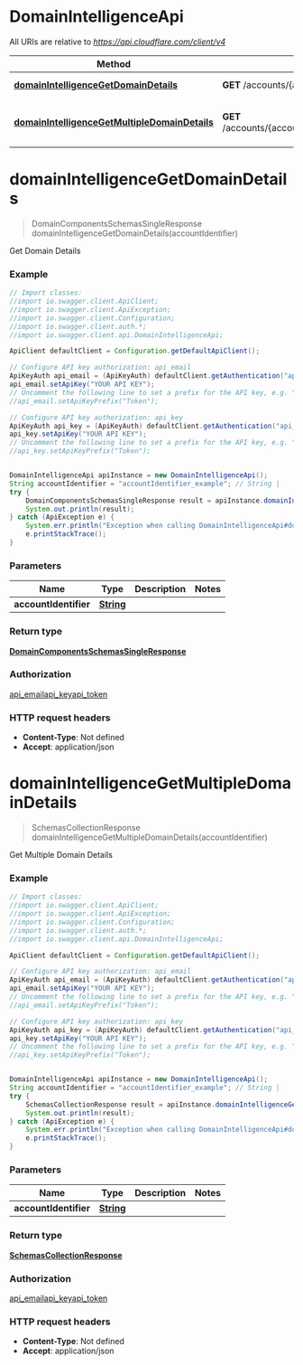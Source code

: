 # DomainIntelligenceApi

All URIs are relative to *https://api.cloudflare.com/client/v4*

Method | HTTP request | Description
------------- | ------------- | -------------
[**domainIntelligenceGetDomainDetails**](DomainIntelligenceApi.md#domainIntelligenceGetDomainDetails) | **GET** /accounts/{account_identifier}/intel/domain | Get Domain Details
[**domainIntelligenceGetMultipleDomainDetails**](DomainIntelligenceApi.md#domainIntelligenceGetMultipleDomainDetails) | **GET** /accounts/{account_identifier}/intel/domain/bulk | Get Multiple Domain Details

<a name="domainIntelligenceGetDomainDetails"></a>
# **domainIntelligenceGetDomainDetails**
> DomainComponentsSchemasSingleResponse domainIntelligenceGetDomainDetails(accountIdentifier)

Get Domain Details

### Example
```java
// Import classes:
//import io.swagger.client.ApiClient;
//import io.swagger.client.ApiException;
//import io.swagger.client.Configuration;
//import io.swagger.client.auth.*;
//import io.swagger.client.api.DomainIntelligenceApi;

ApiClient defaultClient = Configuration.getDefaultApiClient();

// Configure API key authorization: api_email
ApiKeyAuth api_email = (ApiKeyAuth) defaultClient.getAuthentication("api_email");
api_email.setApiKey("YOUR API KEY");
// Uncomment the following line to set a prefix for the API key, e.g. "Token" (defaults to null)
//api_email.setApiKeyPrefix("Token");

// Configure API key authorization: api_key
ApiKeyAuth api_key = (ApiKeyAuth) defaultClient.getAuthentication("api_key");
api_key.setApiKey("YOUR API KEY");
// Uncomment the following line to set a prefix for the API key, e.g. "Token" (defaults to null)
//api_key.setApiKeyPrefix("Token");


DomainIntelligenceApi apiInstance = new DomainIntelligenceApi();
String accountIdentifier = "accountIdentifier_example"; // String | 
try {
    DomainComponentsSchemasSingleResponse result = apiInstance.domainIntelligenceGetDomainDetails(accountIdentifier);
    System.out.println(result);
} catch (ApiException e) {
    System.err.println("Exception when calling DomainIntelligenceApi#domainIntelligenceGetDomainDetails");
    e.printStackTrace();
}
```

### Parameters

Name | Type | Description  | Notes
------------- | ------------- | ------------- | -------------
 **accountIdentifier** | [**String**](.md)|  |

### Return type

[**DomainComponentsSchemasSingleResponse**](DomainComponentsSchemasSingleResponse.md)

### Authorization

[api_email](../README.md#api_email)[api_key](../README.md#api_key)[api_token](../README.md#api_token)

### HTTP request headers

 - **Content-Type**: Not defined
 - **Accept**: application/json

<a name="domainIntelligenceGetMultipleDomainDetails"></a>
# **domainIntelligenceGetMultipleDomainDetails**
> SchemasCollectionResponse domainIntelligenceGetMultipleDomainDetails(accountIdentifier)

Get Multiple Domain Details

### Example
```java
// Import classes:
//import io.swagger.client.ApiClient;
//import io.swagger.client.ApiException;
//import io.swagger.client.Configuration;
//import io.swagger.client.auth.*;
//import io.swagger.client.api.DomainIntelligenceApi;

ApiClient defaultClient = Configuration.getDefaultApiClient();

// Configure API key authorization: api_email
ApiKeyAuth api_email = (ApiKeyAuth) defaultClient.getAuthentication("api_email");
api_email.setApiKey("YOUR API KEY");
// Uncomment the following line to set a prefix for the API key, e.g. "Token" (defaults to null)
//api_email.setApiKeyPrefix("Token");

// Configure API key authorization: api_key
ApiKeyAuth api_key = (ApiKeyAuth) defaultClient.getAuthentication("api_key");
api_key.setApiKey("YOUR API KEY");
// Uncomment the following line to set a prefix for the API key, e.g. "Token" (defaults to null)
//api_key.setApiKeyPrefix("Token");


DomainIntelligenceApi apiInstance = new DomainIntelligenceApi();
String accountIdentifier = "accountIdentifier_example"; // String | 
try {
    SchemasCollectionResponse result = apiInstance.domainIntelligenceGetMultipleDomainDetails(accountIdentifier);
    System.out.println(result);
} catch (ApiException e) {
    System.err.println("Exception when calling DomainIntelligenceApi#domainIntelligenceGetMultipleDomainDetails");
    e.printStackTrace();
}
```

### Parameters

Name | Type | Description  | Notes
------------- | ------------- | ------------- | -------------
 **accountIdentifier** | [**String**](.md)|  |

### Return type

[**SchemasCollectionResponse**](SchemasCollectionResponse.md)

### Authorization

[api_email](../README.md#api_email)[api_key](../README.md#api_key)[api_token](../README.md#api_token)

### HTTP request headers

 - **Content-Type**: Not defined
 - **Accept**: application/json


